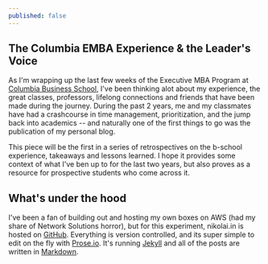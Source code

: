 ```yaml
---
published: false
---
```


## The Columbia EMBA Experience & the Leader's Voice

As I'm wrapping up the last few weeks of the Executive MBA Program at [Columbia Business School](http://gsb.columbia.edu/), I've been thinking alot about my experience, the great classes, professors, lifelong connections and friends that have been made during the journey. During the past 2 years, me and my classmates have had a crashcourse in time management, prioritization, and the jump back into academics -- and naturally one of the first things to go was the publication of my personal blog. 

This piece will be the first in a series of retrospectives on the b-school experience, takeaways and lessons learned. I hope it provides some context of what I've ben up to for the last two years, but also proves as a resource for prospective students who come across it.

What's under the hood
---------------------
I've been a fan of building out and hosting my own boxes on AWS (had my share of Network Solutions horror), but for this experiment, nikolai.in is hosted on [GitHub](http://pages.github.com). Everything is version controlled, and its super simple to edit on the fly with [Prose.io](http://prose.io). It's running [Jekyll](https://github.com/mojombo/jekyll/) and all of the posts are written in [Markdown](http://daringfireball.net/projects/markdown/).